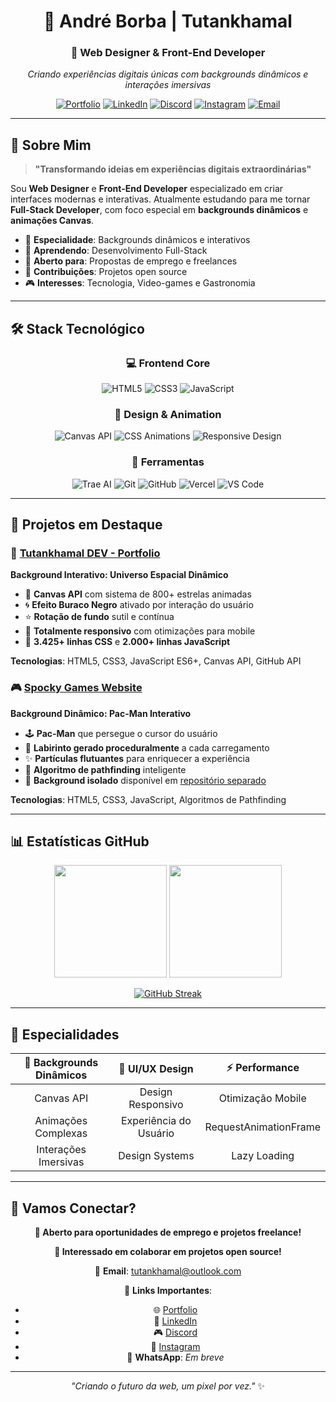 <div align="center">

# 🌌 André Borba | Tutankhamal

### 🎨 Web Designer & Front-End Developer

*Criando experiências digitais únicas com backgrounds dinâmicos e interações imersivas*

[![Portfolio](https://img.shields.io/badge/Portfolio-tutankhamal--dev.vercel.app-6c17db?style=for-the-badge&logo=vercel&logoColor=white)](https://tutankhamal-dev.vercel.app)
[![LinkedIn](https://img.shields.io/badge/LinkedIn-Tutankhamal-0077B5?style=for-the-badge&logo=linkedin&logoColor=white)](https://www.linkedin.com/in/tutankhamal/)
[![Discord](https://img.shields.io/badge/Discord-Tutankhamal-7289DA?style=for-the-badge&logo=discord&logoColor=white)](https://discordapp.com/users/820522746622246963)
[![Instagram](https://img.shields.io/badge/Instagram-@Tutankhamal-E4405F?style=for-the-badge&logo=instagram&logoColor=white)](https://instagram.com/Tutankhamal)
[![Email](https://img.shields.io/badge/Email-tutankhamal@outlook.com-0078D4?style=for-the-badge&logo=microsoft-outlook&logoColor=white)](mailto:tutankhamal@outlook.com)

</div>

---

## 🚀 Sobre Mim

> **"Transformando ideias em experiências digitais extraordinárias"**

Sou **Web Designer** e **Front-End Developer** especializado em criar interfaces modernas e interativas. Atualmente estudando para me tornar **Full-Stack Developer**, com foco especial em **backgrounds dinâmicos** e **animações Canvas**.

- 🎯 **Especialidade**: Backgrounds dinâmicos e interativos
- 🌱 **Aprendendo**: Desenvolvimento Full-Stack
- 💼 **Aberto para**: Propostas de emprego e freelances
- 🤝 **Contribuições**: Projetos open source
- 🎮 **Interesses**: Tecnologia, Video-games e Gastronomia

---

## 🛠️ Stack Tecnológico

<div align="center">

### 💻 Frontend Core
![HTML5](https://img.shields.io/badge/HTML5-E34F26?style=for-the-badge&logo=html5&logoColor=white)
![CSS3](https://img.shields.io/badge/CSS3-1572B6?style=for-the-badge&logo=css3&logoColor=white)
![JavaScript](https://img.shields.io/badge/JavaScript-F7DF1E?style=for-the-badge&logo=javascript&logoColor=black)

### 🎨 Design & Animation
![Canvas API](https://img.shields.io/badge/Canvas_API-FF6B6B?style=for-the-badge&logo=html5&logoColor=white)
![CSS Animations](https://img.shields.io/badge/CSS_Animations-4ECDC4?style=for-the-badge&logo=css3&logoColor=white)
![Responsive Design](https://img.shields.io/badge/Responsive_Design-45B7D1?style=for-the-badge&logo=css3&logoColor=white)

### 🔧 Ferramentas
![Trae AI](https://img.shields.io/badge/Trae_AI-6C17DB?style=for-the-badge&logo=artificial-intelligence&logoColor=white)
![Git](https://img.shields.io/badge/Git-F05032?style=for-the-badge&logo=git&logoColor=white)
![GitHub](https://img.shields.io/badge/GitHub-181717?style=for-the-badge&logo=github&logoColor=white)
![Vercel](https://img.shields.io/badge/Vercel-000000?style=for-the-badge&logo=vercel&logoColor=white)
![VS Code](https://img.shields.io/badge/VS_Code-007ACC?style=for-the-badge&logo=visual-studio-code&logoColor=white)

</div>

---

## 🌟 Projetos em Destaque

### 🌌 [Tutankhamal DEV - Portfolio](https://tutankhamal-dev.vercel.app)
**Background Interativo: Universo Espacial Dinâmico**

- 🎨 **Canvas API** com sistema de 800+ estrelas animadas
- 🌀 **Efeito Buraco Negro** ativado por interação do usuário
- ⭐ **Rotação de fundo** sutil e contínua
- 📱 **Totalmente responsivo** com otimizações para mobile
- 🔧 **3.425+ linhas CSS** e **2.000+ linhas JavaScript**

**Tecnologias**: HTML5, CSS3, JavaScript ES6+, Canvas API, GitHub API

### 🎮 [Spocky Games Website](https://v4-spocky-games.vercel.app)
**Background Dinâmico: Pac-Man Interativo**

- 🕹️ **Pac-Man** que persegue o cursor do usuário
- 🧩 **Labirinto gerado proceduralmente** a cada carregamento
- ✨ **Partículas flutuantes** para enriquecer a experiência
- 🤖 **Algoritmo de pathfinding** inteligente
- 🎯 **Background isolado** disponível em [repositório separado](https://github.com/Tutankhamal/Pac-Man_Dynamic_Background)

**Tecnologias**: HTML5, CSS3, JavaScript, Algoritmos de Pathfinding

---

## 📊 Estatísticas GitHub

<div align="center">

<img height="180em" src="https://github-readme-stats.vercel.app/api?username=Tutankhamal&show_icons=true&theme=tokyonight&include_all_commits=true&count_private=true&hide_border=true&bg_color=0d1117"/>
<img height="180em" src="https://github-readme-stats.vercel.app/api/top-langs/?username=Tutankhamal&layout=compact&langs_count=7&theme=tokyonight&hide_border=true&bg_color=0d1117"/>

</div>

<div align="center">

[![GitHub Streak](https://github-readme-streak-stats.herokuapp.com/?user=Tutankhamal&theme=tokyonight&hide_border=true&background=0d1117&stroke=00bfff&ring=00bfff&fire=00bfff&currStreakLabel=00bfff)](https://git.io/streak-stats)

</div>

---

## 🎯 Especialidades

<div align="center">

| 🌌 **Backgrounds Dinâmicos** | 🎨 **UI/UX Design** | ⚡ **Performance** |
|:---:|:---:|:---:|
| Canvas API | Design Responsivo | Otimização Mobile |
| Animações Complexas | Experiência do Usuário | RequestAnimationFrame |
| Interações Imersivas | Design Systems | Lazy Loading |

</div>

---

## 🤝 Vamos Conectar?

<div align="center">

**💼 Aberto para oportunidades de emprego e projetos freelance!**

**🌟 Interessado em colaborar em projetos open source!**

📧 **Email**: [tutankhamal@outlook.com](mailto:tutankhamal@outlook.com)

🔗 **Links Importantes**:
- 🌐 [Portfolio](https://tutankhamal-dev.vercel.app)
- 💼 [LinkedIn](https://www.linkedin.com/in/tutankhamal/)
- 🎮 [Discord](https://discordapp.com/users/820522746622246963)
- 📸 [Instagram](https://instagram.com/Tutankhamal)
- 📱 **WhatsApp**: *Em breve*

---

*"Criando o futuro da web, um pixel por vez."* ✨

</div>
